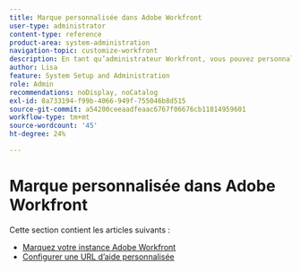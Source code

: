 ```yaml
---
title: Marque personnalisée dans Adobe Workfront
user-type: administrator
content-type: reference
product-area: system-administration
navigation-topic: customize-workfront
description: En tant qu’administrateur Workfront, vous pouvez personnaliser la valorisation de marque dans votre instance Workfront et créer une URL d’aide personnalisée.
author: Lisa
feature: System Setup and Administration
role: Admin
recommendations: noDisplay, noCatalog
exl-id: 8a733194-f99b-4066-949f-755046b8d515
source-git-commit: a54200ceeaadfeaac6767f06676cb11814959601
workflow-type: tm+mt
source-wordcount: '45'
ht-degree: 24%

---
```


# Marque personnalisée dans Adobe Workfront

Cette section contient les articles suivants :

* [Marquez votre instance Adobe Workfront](../../../administration-and-setup/customize-workfront/brand-workfront/brand-your-workfront-instance.md)
* [Configurer une URL d’aide personnalisée](../../../administration-and-setup/customize-workfront/brand-workfront/configure-custom-help-url.md)
